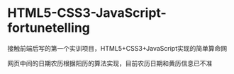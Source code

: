 # HTML5-CSS3-JavaScript-fortunetelling
接触前端后写的第一个实训项目，HTML5+CSS3+JavaScript实现的简单算命网

网页中间的日期农历根据阳历的算法实现，目前农历日期和黄历信息已不准
